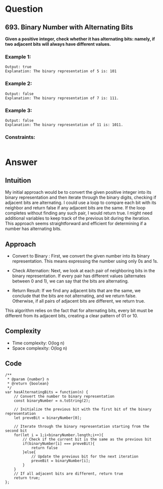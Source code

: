 # Question
## 693. Binary Number with Alternating Bits

**Given a positive integer, check whether it has alternating bits: namely, if two adjacent bits will always have different values.**

### Example 1:

```Input: n = 5
Output: true
Explanation: The binary representation of 5 is: 101
```
### Example 2:

```Input: n = 7
Output: false
Explanation: The binary representation of 7 is: 111.
```
### Example 3:

```Input: n = 11
Output: false
Explanation: The binary representation of 11 is: 1011.
```
 

### Constraints:

```1 <= n <= 231 - 1
```

# Answer

## Intuition
My initial approach would be to convert the given positive integer into its binary representation and then iterate through the binary digits, checking if adjacent bits are alternating. I could use a loop to compare each bit with its neighbor and return false if any adjacent bits are the same. If the loop completes without finding any such pair, I would return true. I might need additional variables to keep track of the previous bit during the iteration. This approach seems straightforward and efficient for determining if a number has alternating bits.

## Approach
- Convert to Binary : First, we convert the given number into its binary representation. This means expressing the number using only 0s and 1s.

- Check Alternation: Next, we look at each pair of neighboring bits in the binary representation. If every pair has different values (alternates between 0 and 1), we can say that the bits are alternating.

- Return Result: If we find any adjacent bits that are the same, we conclude that the bits are not alternating, and we return false. Otherwise, if all pairs of adjacent bits are different, we return true.

This algorithm relies on the fact that for alternating bits, every bit must be different from its adjacent bits, creating a clear pattern of 01 or 10.

## Complexity
- Time complexity: O(log n)
- Space complexity: O(log n)
  
## Code
```
/**
 * @param {number} n
 * @return {boolean}
 */
var hasAlternatingBits = function(n) {
    // Convert the number to binary representation
    const binaryNumber = n.toString(2);

    // Initialize the previous bit with the first bit of the binary representation
    let preveBit = binaryNumber[0];

    // Iterate through the binary representation starting from the second bit
    for(let i = 1;i<binaryNumber.length;i++){
        // Check if the current bit is the same as the previous bit
        if(binaryNumber[i] === preveBit){
            return false
        }else{
            // Update the previous bit for the next iteration
            preveBit = binaryNumber[i];
        }
    }
    // If all adjacent bits are different, return true
    return true;
};
```
